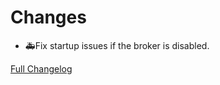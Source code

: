 # Changes

- 🚑Fix startup issues if the broker is disabled.

[Full Changelog](https://github.com/hassio-addons/addon-mqtt/compare/v0.2.0...v0.2.1)